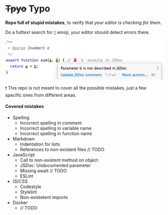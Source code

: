 # ~~Tpyo~~ Typo

**Repo full of stupid mistakes**, to verify that _your editor is checking for them_.

Do a fulltext search for `🚨` emoji, your editor should detect errors there.

![screnshot.png](screenshot)

❗ This repo is not meant to cover all the possible mistakes, just a few specific ones from different areas.

#### Covered mistakes

* Spelling
  * Incorrect spelling in comment
  * Incorrect spelling in variable name
  * Incorrect spelling in function name
* Markdown
  * Indentation for lists
  * References to non-existent files // TODO
* JavaScript
  * Call to non-existent method on object
  * JSDoc: Undocumented parameter
  * Missing await // TODO
  * ESLint
* (S)CSS
  * Codestyle
  * Stylelint
  * Non-existetent imports
* Docker
  * // TODO
